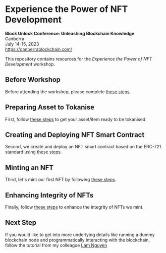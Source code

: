 # Experience the Power of NFT Development
**Block Unlock Conference: Unleashing Blockchain Knowledge**  
Canberra  
July 14-15, 2023   
https://canberrablockchain.com/

This repository contains resources for the *Experience the Power of NFT Development* workshop.

## Before Workshop
Before attending the workshop, please complete [these steps](./docs/BeforeWorkshop.md).

## Preparing Asset to Tokanise
First, follow [these steps](./docs/AssetReady.md) to get your asset/item ready to be tokanised.

## Creating and Deploying NFT Smart Contract
Second, we create and deploy an NFT smart contract based on the ERC-721 standard using [these steps](./docs/CreatingSCs.md).

## Minting an NFT
Third, let's mint our first NFT by following [these steps](./docs/MintNFT.md).

## Enhancing Integrity of NFTs
Finally, follow [these steps](./docs/EnhanceIntegrity.md) to enhance the integrity of NFTs we mint.

## Next Step
If you would like to get into more underlying details like running a dummy blockchain node and programmatically interacting with the blockchain, follow the tutorial from my colleague [Lam Nguyen](https://github.com/lamnd09/nft-minting-tutorial)
